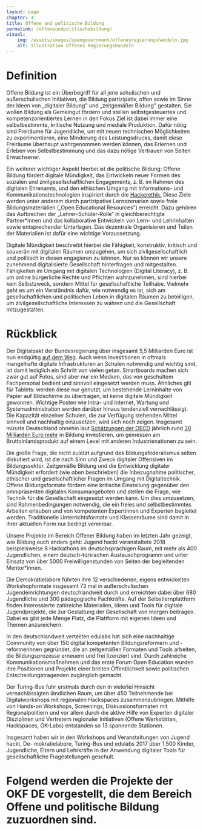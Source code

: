 ```yaml
---
layout: page
chapter: 4
title: Offene und politische Bildung
permalink: /offeneundpolitischebildung/
visual:
    img: /assets/images/opengovernment/offenesregierungshandeln.jpg
    alt: Illustration Offenes Regierungshandeln
---
```


# Definition

Offene Bildung ist ein Überbegriff für all jene schulischen und außerschulischen Initiativen, die Bildung partizipativ, offen sowie im Sinne der Ideen von „digitaler Bildung" und „zeitgemäßer Bildung" gestalten. Sie wollen Bildung als Gemeingut fördern und stellen selbstgesteuertes und kompetenzorientiertes Lernen in den Fokus Ziel ist dabei immer eine selbstbestimmte, kritische Nutzung und mediale Produktion. Dafür nötig sind Freiräume für Jugendliche, um mit neuen technischen Möglichkeiten zu experimentieren, eine Minderung des Leistungsdrucks, damit diese Freiräume überhaupt wahrgenommen werden können, das Erlernen und Erleben von Selbstbestimmung und das dazu nötige Vertrauen von Seiten Erwachsener.

Ein weiterer wichtiger Aspekt hierbei ist die politische Bildung: Offene Bildung fördert digitale Mündigkeit, das Entwickeln neuer Formen des sozialen und zivilgesellschaftlichen Engagements, z. B. im Rahmen des digitalen Ehrenamts, und den ethischen Umgang mit Informations- und Kommunikationstechnologien inspiriert durch die [Hackerethik](https://www.ccc.de/hackerethics)[.](https://www.ccc.de/hackerethics) Diese Ziele werden unter anderem durch partizipative Lernszenarien sowie freie Bildungsmaterialien („Open Educational Resources") erreicht. Dazu gehören das Aufbrechen der „Lehrer-Schüler-Rolle“ in gleichberechtigte Partner*innen und das kollaborative Entwickeln von Lern- und Lehrinhalten sowie entsprechender Unterlagen. Das dezentrale Organisieren und Teilen der Materialien ist dafür eine wichtige Voraussetzung. 

Digitale Mündigkeit beschreibt hierbei die Fähigkeit, konstruktiv, kritisch und souverän mit digitalen Räumen umzugehen, um sich zivilgesellschaftlich und politisch in diesen engagieren zu können. Nur so können wir unsere zunehmend digitalisierte Gesellschaft hinterfragen und mitgestalten. Fähigkeiten im Umgang mit digitalen Technologien (Digital Literacy), z. B. um online bürgerliche Rechte und Pflichten wahrzunehmen, sind hierbei kein Selbstzweck, sondern Mittel für gesellschaftliche Teilhabe. Vielmehr geht es um ein Verständnis dafür, wie notwendig es ist, sich am gesellschaftlichen und politischen Leben in digitalen Räumen zu beteiligen, um zivilgesellschaftliche Interessen zu wahren und die Gesellschaft mitzugestalten.

# Rückblick

Der Digitalpakt der Bundesregierung über insgesamt 5,5 Milliarden Euro ist nun endgültig [auf dem Weg](https://www.tagesschau.de/inland/digitalpakt-einigung-101.html). Auch wenn Investitionen in oftmals mangelhafte digitale Infrastrukturen an Schulen notwendig und wichtig sind, ist damit lediglich ein Schritt von vielen getan. Smartboards machen sich zwar gut auf Fotos, sind aber nur ein Medium, das von geschultem Fachpersonal bedient und sinnvoll eingesetzt werden muss. Ähnliches gilt für Tablets: werden diese nur genutzt, um bestehende Lerninhalte von Papier auf Bildschirme zu übertragen, ist keine digitale Mündigkeit gewonnen. Wichtige Posten wie Intra- und Internet, Wartung und Systemadministration werden darüber hinaus tendenziell vernachlässigt. Die Kapazität einzelner Schulen, die zur Verfügung stehenden Mittel sinnvoll und nachhaltig einzusetzen, wird sich noch zeigen. Insgesamt müsste Deutschland ohnehin laut [Schätzungen der OECD](https://www.oecd-ilibrary.org/docserver/6001821lw.pdf?expires=1556549898&id=id&accname=guest&checksum=4D06FBF5E2AABC8229F5762E77BF7938) jährlich rund [30 Milliarden Euro mehr](https://www.deutschlandfunk.de/oecd-bildungsbericht-2017-deutschland-ist-mint.680.de.html?dram:article_id=395694) in Bildung investieren, um gemessen am Bruttoinlandsprodukt auf einem Level mit anderen Industrienationen zu sein. 

Die große Frage, die nicht zuletzt aufgrund des Bildungsföderalismus selten diskutiert wird, ist die nach Sinn und Zweck digitaler Offensiven im Bildungssektor. Zeitgemäße Bildung und die Entwicklung digitaler Mündigkeit erfordert (wie oben beschrieben) die Inbezugnahme politischer, ethischer und gesellschaftlicher Fragen im Umgang mit Digitaltechnik. Offene Bildungsformate fördern eine kritische Einstellung gegenüber den omnipräsenten digitalen Konsumangeboten und stellen die Frage, wie Technik für die Gesellschaft eingesetzt werden kann. Um dies umzusetzen, sind Rahmenbedingungen notwendig, die ein freies und selbstbestimmtes Arbeiten erlauben und von kompetenten Expertinnen und Experten begleitet werden. Traditionelle Unterrichtsformate und Klassenräume sind damit in ihrer aktuellen Form nur bedingt vereinbar.

Unsere Projekte im Bereich Offener Bildung haben im letzten Jahr gezeigt, wie Bildung auch anders geht: Jugend hackt veranstaltete 2018 beispielsweise 8 Hackathons im deutschsprachigen Raum, mit mehr als 400 Jugendlichen, einem deutsch-türkischen Austauschprogramm und unter Einsatz von über 5000 Freiwilligenstunden von Seiten der begleitenden Mentor*innen. 

Die Demokratielabore führten ihre 12 verschiedenen, eigens entwickelten Workshopformate insgesamt 73 mal in außerschulischen Jugendeinrichtungen deutschlandweit durch und erreichten dabei über 680 Jugendliche und 300 pädagogische Fachkräfte. Auf der Selbstlernplattform finden Interessierte zahlreiche Materialien, Ideen und Tools für digitale Jugendprojekte, die zur Gestaltung der Gesellschaft von morgen beitragen. Dabei es gibt jede Menge Platz, die Plattform mit eigenen Ideen und Themen anzureichern.

In den deutschlandweit verteilten edulabs hat sich eine nachhaltige Community von über 150 digital kompetenten Bildungsreformern und -reformerinnen gegründet, die an zeitgemäßen Formaten und Tools arbeiten, die Bildungsprozesse erneuern und frei lizenziert sind. Durch zahlreiche Kommunikationsmaßnahmen und das erste Forum Open Education wurden ihre Positionen und Projekte einer breiten Öffentlichkeit sowie politischen Entscheidungstragenden zugänglich gemacht.

Der Turing-Bus fuhr erstmals durch den in vielerlei Hinsicht vernachlässigten ländlichen Raum, um über 450 Teilnehmende bei Digitalworkshops mit regionalen Hackspaces zusammenzubringen. Mithilfe von Hands-on Workshops, Screenings, Diskussionsformaten mit Regionalpolitiern und vor allem durch die aktive Hilfe von Experten digitaler Disziplinen und Vertretern regionaler Initiativen (Offene Werkstätten, Hackspaces, OK-Labs) entstanden so 13 spannende Stationen.

Insgesamt haben wir in den Workshops und Veranstaltungen von Jugend hackt, De- mokratielabore, Turing-Bus und edulabs 2017 über 1.500 Kinder, Jugendliche, Eltern und Lehrkräfte in der Anwendung digitaler Tools für gesellschaftliche Fragestellungen geschult.		
# Folgend werden die Projekte der OKF DE vorgestellt, die dem Bereich Offene und politische Bildung zuzuordnen sind.